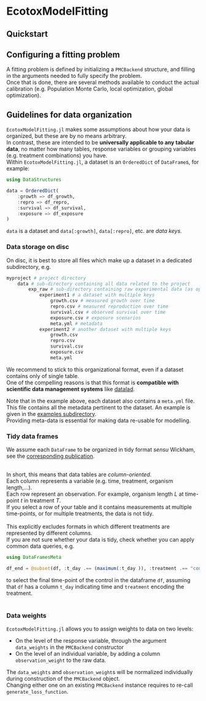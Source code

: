 # EcotoxModelFitting

## Quickstart


## Configuring a fitting problem 

A fitting problem is defined by initializing a `PMCBackend` structure, 
and filling in the arguments needed to fully specify the problem. <br>
Once that is done, there are several methods available to conduct the actual calibration 
(e.g. Population Monte Carlo, local optimization, global optimization).

## Guidelines for data organization

`EcotoxModelFitting.jl` makes some assumptions about how your data is organized, 
but these are by no means arbitrary. <br>
In contrast, these are intended to be **universally applicable to any tabular data**, 
no matter how many tables, response variables or grouping variables (e.g. treatment combinations)
you have. <br>
Within `EcotoxModelFitting.jl`, a dataset is an `OrderedDict` of `DataFrame`s, for example: <br>

```Julia
using DataStructures

data = OrderedDict(
    :growth => df_growth,
    :repro => df_repro,
    :survival => df_survival,
    :exposure => df_exposure
)

```
`data` is a dataset and `data[:growth]`, `data[:repro]`, etc. are *data keys*. <br>

### Data storage on disc

On disc, it is best to store all files which make up a dataset in a dedicated subdirectory, e.g.

```bash
myproject # project directory
    data # sub-directory containing all data related to the project
        exp_raw # sub-directory containing raw experimental data (as opposed to simulation output etc.)
            experiment1 # a dataset with multiple keys
                growth.csv # measured growth over time
                repro.csv # measured reproduction over time
                survival.csv # observed survival over time
                exposure.csv # exposure scenarios
                meta.yml # metadata 
            experiment2 # another dataset with multiple keys
                growth.csv
                repro.csv
                survival.csv
                exposure.csv
                meta.yml
```

We recommend to stick to this organizational format, even if a dataset contains only of single table. <br>
One of the compelling reasons is that this format is **compatible with scientific data management systems** like [datalad](https://www.datalad.org/). <br>

Note that in the example above, each dataset also contains a `meta.yml` file. <br>
This file contains all the metadata pertinent to the dataset. 
An example is given in the [examples subdirectory](https://github.com/SimonHansul/EcotoxModelFitting.jl/tree/main/examples/data/dataset_template). <br>
Providing meta-data is essential for making data re-usable for modelling.

### Tidy data frames

We assume each `DataFrame` to be organized in tidy format *sensu* Wickham, see the [corresponding publication](https://www.jstatsoft.org/article/view/v059i10/). <br><br>

In short, this means that data tables are *column-oriented*. <br>
Each column represents a variable (e.g. time, treatment, organism length,...). <br>
Each row represent an observation. For example, organism length $L$ at time-point $t$ in treatment $T$. <br>
If you select a row of your table and it contains measurements at multiple time-points, 
or for multiple treatments, the data is not tidy. <br><br>
This explicitly excludes formats in which different treatments are represented by different columns. <br>
If you are not sure whether your data is tidy, check whether you can apply common data queries, e.g.

```Julia
using DataFramesMeta 

df_end = @subset(df, :t_day .== (maximum(:t_day )), :treatment .== "control")

```

to select the final time-point of the control in the dataframe `df`, assuming that `df` has a column `t_day` indicating time and `treatment` encoding the treatment. <br><br>

### Data weights

`EcotoxModelFitting.jl` allows you to assign weights to data on two levels: 

- On the level of the response variable, through the argument `data_weights` in the `PMCBackend` constructor
- On the level of an individual variable, by adding a column `observation_weight` to the raw data.

The `data_weights` and `observation_weight`s will be normalized individually during construction of the `PMCBackend` object. <br>
Changing either one on an existing `PMCBackend` instance requires to re-call `generate_loss_function`.

